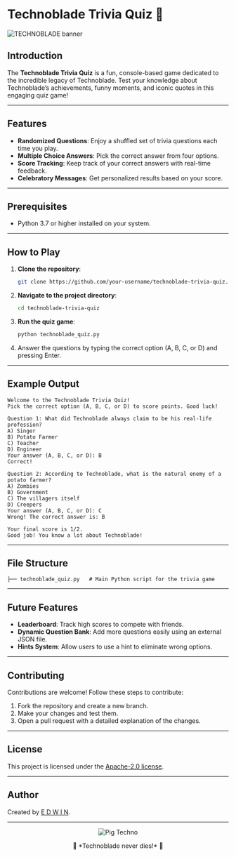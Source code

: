 # Technoblade Trivia Quiz 🐷

![TECHNOBLADE banner](https://github.com/user-attachments/assets/72310322-8546-4219-9077-1f85f76db956)

## Introduction

The **Technoblade Trivia Quiz** is a fun, console-based game dedicated to the incredible legacy of Technoblade. Test your knowledge about Technoblade’s achievements, funny moments, and iconic quotes in this engaging quiz game!

---

## Features

- **Randomized Questions**: Enjoy a shuffled set of trivia questions each time you play.
- **Multiple Choice Answers**: Pick the correct answer from four options.
- **Score Tracking**: Keep track of your correct answers with real-time feedback.
- **Celebratory Messages**: Get personalized results based on your score.

---

## Prerequisites

- Python 3.7 or higher installed on your system.

---

## How to Play

1. **Clone the repository**:
   ```bash
   git clone https://github.com/your-username/technoblade-trivia-quiz.git
   ```

2. **Navigate to the project directory**:
   ```bash
   cd technoblade-trivia-quiz
   ```

3. **Run the quiz game**:
   ```bash
   python technoblade_quiz.py
   ```

4. Answer the questions by typing the correct option (A, B, C, or D) and pressing Enter.

---

## Example Output

```plaintext
Welcome to the Technoblade Trivia Quiz!
Pick the correct option (A, B, C, or D) to score points. Good luck!

Question 1: What did Technoblade always claim to be his real-life profession?
A) Singer
B) Potato Farmer
C) Teacher
D) Engineer
Your answer (A, B, C, or D): B
Correct!

Question 2: According to Technoblade, what is the natural enemy of a potato farmer?
A) Zombies
B) Government
C) The villagers itself
D) Creepers
Your answer (A, B, C, or D): C
Wrong! The correct answer is: B

Your final score is 1/2.
Good job! You know a lot about Technoblade!
```

---

## File Structure

```plaintext
├── technoblade_quiz.py   # Main Python script for the trivia game
```

---

## Future Features

- **Leaderboard**: Track high scores to compete with friends.
- **Dynamic Question Bank**: Add more questions easily using an external JSON file.
- **Hints System**: Allow users to use a hint to eliminate wrong options.

---

## Contributing

Contributions are welcome! Follow these steps to contribute:
1. Fork the repository and create a new branch.
2. Make your changes and test them.
3. Open a pull request with a detailed explanation of the changes.

---

## License

This project is licensed under the [Apache-2.0 license](LICENSE).

---

## Author

Created by [E D W I N](https://github.com/edwingeorgeshaji).

---

<p align="center">
  <img src="https://github.com/user-attachments/assets/8b1ad507-37f0-420d-b8cd-c049b1e36488" alt="Pig Techno" />
</p>

<div align="center">
🌟 *Technoblade never dies!* 🌟
</div>

